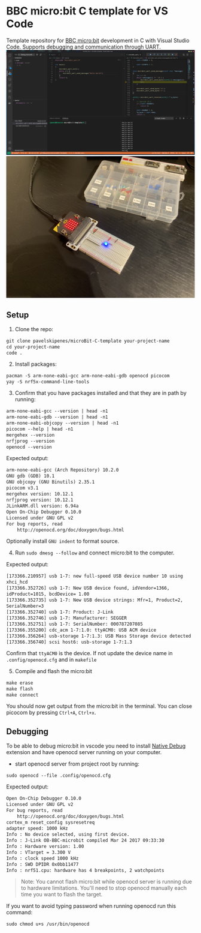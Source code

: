 # BBC micro:bit C template for VS Code
Template repository for [BBC micro:bit](https://www.adafruit.com/microbit) development in C with Visual Studio Code. Supports debugging and communication through UART.
![](docs/main.png)
![](docs/hardware.jpg)
## Setup

1. Clone the repo:
```
git clone pavelskipenes/microBit-C-template your-project-name
cd your-project-name
code .
```
2. Install packages:
```
pacman -S arm-none-eabi-gcc arm-none-eabi-gdb openocd picocom
yay -S nrf5x-command-line-tools
```
3. Confirm that you have packages installed and that they are in path by running:

```
arm-none-eabi-gcc --version | head -n1
arm-none-eabi-gdb --version | head -n1
arm-none-eabi-objcopy --version | head -n1
picocom --help | head -n1
mergehex --version
nrfjprog --version
openocd --version
```

Expected output:
```
arm-none-eabi-gcc (Arch Repository) 10.2.0
GNU gdb (GDB) 10.1
GNU objcopy (GNU Binutils) 2.35.1
picocom v3.1
mergehex version: 10.12.1
nrfjprog version: 10.12.1
JLinkARM.dll version: 6.94a
Open On-Chip Debugger 0.10.0
Licensed under GNU GPL v2
For bug reports, read
	http://openocd.org/doc/doxygen/bugs.html
```
Optionally install `GNU indent` to format source.

4. Run `sudo dmesg --follow` and connect micro:bit to the computer.

Expected output:
```
[173366.210957] usb 1-7: new full-speed USB device number 10 using xhci_hcd
[173366.352726] usb 1-7: New USB device found, idVendor=1366, idProduct=1015, bcdDevice= 1.00
[173366.352735] usb 1-7: New USB device strings: Mfr=1, Product=2, SerialNumber=3
[173366.352740] usb 1-7: Product: J-Link
[173366.352746] usb 1-7: Manufacturer: SEGGER
[173366.352751] usb 1-7: SerialNumber: 000787207085
[173366.355200] cdc_acm 1-7:1.0: ttyACM0: USB ACM device
[173366.356264] usb-storage 1-7:1.3: USB Mass Storage device detected
[173366.356740] scsi host6: usb-storage 1-7:1.3
```
Confirm that `ttyACM0` is the device. If not update the device name in `.config/openocd.cfg` and in `makefile`

5. Compile and flash the micro:bit
```
make erase
make flash
make connect
```
You should now get output from the micro:bit in the terminal. You can close picocom by pressing `Ctrl+A`, `Ctrl+x`.

## Debugging
To be able to debug micro:bit in vscode you need to install [Native Debug](https://marketplace.visualstudio.com/items?itemName=webfreak.debug) extension and have openocd server running on your computer.

- start openocd server from project root by running:
```
sudo openocd --file .config/openocd.cfg
```
Expected output:
```
Open On-Chip Debugger 0.10.0
Licensed under GNU GPL v2
For bug reports, read
	http://openocd.org/doc/doxygen/bugs.html
cortex_m reset_config sysresetreq
adapter speed: 1000 kHz
Info : No device selected, using first device.
Info : J-Link OB-BBC-microbit compiled Mar 24 2017 09:33:30
Info : Hardware version: 1.00
Info : VTarget = 3.300 V
Info : clock speed 1000 kHz
Info : SWD DPIDR 0x0bb11477
Info : nrf51.cpu: hardware has 4 breakpoints, 2 watchpoints
```
> Note: You cannot flash micro:bit while openocd server is running due to hardware limitations. You'll need to stop openocd manually each time you want to flash the target.

If you want to avoid typing password when running openocd run this command:
```
sudo chmod u+s /usr/bin/openocd
```
